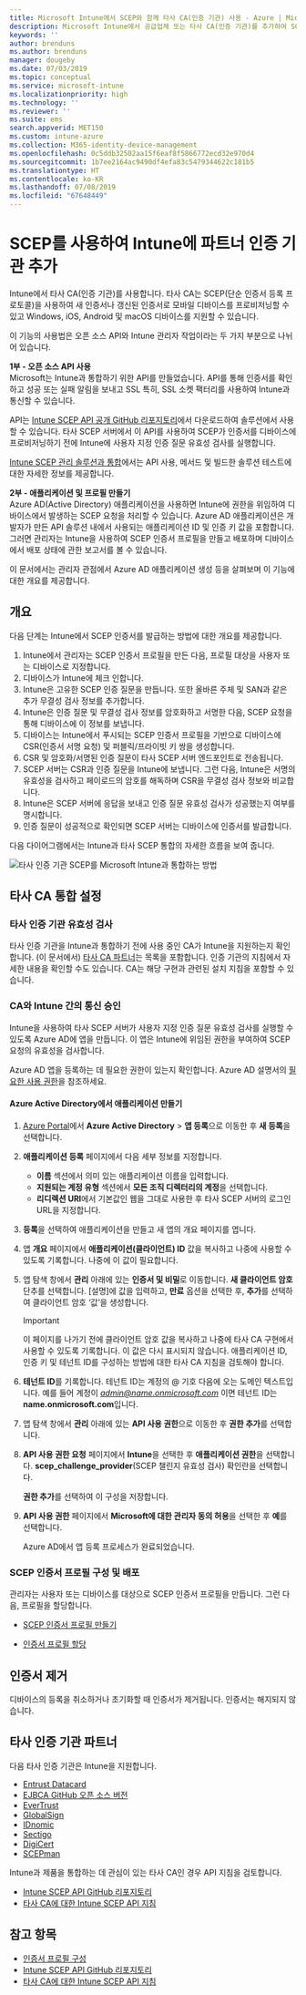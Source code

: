 ```yaml
---
title: Microsoft Intune에서 SCEP와 함께 타사 CA(인증 기관) 사용 - Azure | Microsoft Docs
description: Microsoft Intune에서 공급업체 또는 타사 CA(인증 기관)를 추가하여 SCEP 프로토콜을 통해 모바일 디바이스에 인증서를 발급할 수 있습니다. 이 개요에서 Azure AD(Active Directory) 애플리케이션은 Microsoft Intune에 인증서 유효성 검사 권한을 부여합니다. 그런 다음, SCEP 서버 설정에서 AAD 애플리케이션의 애플리케이션 ID, 인증 키 및 테넌트 ID를 사용하여 인증서를 발급합니다.
keywords: ''
author: brenduns
ms.author: brenduns
manager: dougeby
ms.date: 07/03/2019
ms.topic: conceptual
ms.service: microsoft-intune
ms.localizationpriority: high
ms.technology: ''
ms.reviewer: ''
ms.suite: ems
search.appverid: MET150
ms.custom: intune-azure
ms.collection: M365-identity-device-management
ms.openlocfilehash: 0c5ddb32502aa15f6eaf8f5866772ecd32e970d4
ms.sourcegitcommit: 1b7ee2164ac9490df4efa83c5479344622c181b5
ms.translationtype: HT
ms.contentlocale: ko-KR
ms.lasthandoff: 07/08/2019
ms.locfileid: "67648449"
---
```

# <a name="add-partner-certification-authority-in-intune-using-scep"></a>SCEP를 사용하여 Intune에 파트너 인증 기관 추가

Intune에서 타사 CA(인증 기관)를 사용합니다. 타사 CA는 SCEP(단순 인증서 등록 프로토콜)을 사용하여 새 인증서나 갱신된 인증서로 모바일 디바이스를 프로비저닝할 수 있고 Windows, iOS, Android 및 macOS 디바이스를 지원할 수 있습니다.

이 기능의 사용법은 오픈 소스 API와 Intune 관리자 작업이라는 두 가지 부분으로 나뉘어 있습니다.

**1부 - 오픈 소스 API 사용**  
Microsoft는 Intune과 통합하기 위한 API를 만들었습니다. API를 통해 인증서를 확인하고 성공 또는 실패 알림을 보내고 SSL 특히, SSL 소켓 팩터리를 사용하여 Intune과 통신할 수 있습니다.

API는 [Intune SCEP API 공개 GitHub 리포지토리](http://github.com/Microsoft/Intune-Resource-Access/tree/develop/src/CsrValidation)에서 다운로드하여 솔루션에서 사용할 수 있습니다. 타사 SCEP 서버에서 이 API를 사용하여 SCEP가 인증서를 디바이스에 프로비저닝하기 전에 Intune에 사용자 지정 인증 질문 유효성 검사를 실행합니다.

[Intune SCEP 관리 솔루션과 통합](scep-libraries-apis.md)에서는 API 사용, 메서드 및 빌드한 솔루션 테스트에 대한 자세한 정보를 제공합니다.

**2부 - 애플리케이션 및 프로필 만들기**  
Azure AD(Active Directory) 애플리케이션을 사용하면 Intune에 권한을 위임하여 디바이스에서 발생하는 SCEP 요청을 처리할 수 있습니다. Azure AD 애플리케이션은 개발자가 만든 API 솔루션 내에서 사용되는 애플리케이션 ID 및 인증 키 값을 포함합니다. 그러면 관리자는 Intune을 사용하여 SCEP 인증서 프로필을 만들고 배포하며 디바이스에서 배포 상태에 관한 보고서를 볼 수 있습니다.

이 문서에서는 관리자 관점에서 Azure AD 애플리케이션 생성 등을 살펴보며 이 기능에 대한 개요를 제공합니다.

## <a name="overview"></a>개요

다음 단계는 Intune에서 SCEP 인증서를 발급하는 방법에 대한 개요를 제공합니다.

1. Intune에서 관리자는 SCEP 인증서 프로필을 만든 다음, 프로필 대상을 사용자 또는 디바이스로 지정합니다.
2. 디바이스가 Intune에 체크 인합니다.
3. Intune은 고유한 SCEP 인증 질문을 만듭니다. 또한 올바른 주체 및 SAN과 같은 추가 무결성 검사 정보를 추가합니다.
4. Intune은 인증 질문 및 무결성 검사 정보를 암호화하고 서명한 다음, SCEP 요청을 통해 디바이스에 이 정보를 보냅니다.
5. 디바이스는 Intune에서 푸시되는 SCEP 인증서 프로필을 기반으로 디바이스에 CSR(인증서 서명 요청) 및 퍼블릭/프라이빗 키 쌍을 생성합니다.
6. CSR 및 암호화/서명된 인증 질문이 타사 SCEP 서버 엔드포인트로 전송됩니다.
7. SCEP 서버는 CSR과 인증 질문을 Intune에 보냅니다. 그런 다음, Intune은 서명의 유효성을 검사하고 페이로드의 암호를 해독하며 CSR을 무결성 검사 정보와 비교합니다.
8. Intune은 SCEP 서버에 응답을 보내고 인증 질문 유효성 검사가 성공했는지 여부를 명시합니다.  
9. 인증 질문이 성공적으로 확인되면 SCEP 서버는 디바이스에 인증서를 발급합니다.

다음 다이어그램에서는 Intune과 타사 SCEP 통합의 자세한 흐름을 보여 줍니다.

![타사 인증 기관 SCEP를 Microsoft Intune과 통합하는 방법](./media/scep-certificate-vendor-integration.png)

## <a name="set-up-third-party-ca-integration"></a>타사 CA 통합 설정

### <a name="validate-third-party-certification-authority"></a>타사 인증 기관 유효성 검사

타사 인증 기관을 Intune과 통합하기 전에 사용 중인 CA가 Intune을 지원하는지 확인합니다. (이 문서에서) [타사 CA 파트너](#third-party-certification-authority-partners)는 목록을 포함합니다. 인증 기관의 지침에서 자세한 내용을 확인할 수도 있습니다. CA는 해당 구현과 관련된 설치 지침을 포함할 수 있습니다.

### <a name="authorize-communication-between-ca-and-intune"></a>CA와 Intune 간의 통신 승인

Intune을 사용하여 타사 SCEP 서버가 사용자 지정 인증 질문 유효성 검사를 실행할 수 있도록 Azure AD에 앱을 만듭니다. 이 앱은 Intune에 위임된 권한을 부여하여 SCEP 요청의 유효성을 검사합니다.

Azure AD 앱을 등록하는 데 필요한 권한이 있는지 확인합니다. Azure AD 설명서의 [필요한 사용 권한](https://docs.microsoft.com/azure/azure-resource-manager/resource-group-create-service-principal-portal#required-permissions)을 참조하세요.

#### <a name="create-an-application-in-azure-active-directory"></a>Azure Active Directory에서 애플리케이션 만들기  

1. [Azure Portal](https://portal.azure.com)에서 **Azure Active Directory** > **앱 등록**으로 이동한 후 **새 등록**을 선택합니다.  

2. **애플리케이션 등록** 페이지에서 다음 세부 정보를 지정합니다.  
   - **이름** 섹션에서 의미 있는 애플리케이션 이름을 입력합니다.  
   - **지원되는 계정 유형** 섹션에서 **모든 조직 디렉터리의 계정**을 선택합니다.  
   - **리디렉션 URI**에서 기본값인 웹을 그대로 사용한 후 타사 SCEP 서버의 로그인 URL을 지정합니다.  

3. **등록**을 선택하여 애플리케이션을 만들고 새 앱의 개요 페이지를 엽니다.  

4. 앱 **개요** 페이지에서 **애플리케이션(클라이언트) ID** 값을 복사하고 나중에 사용할 수 있도록 기록합니다. 나중에 이 값이 필요합니다.  

5. 앱 탐색 창에서 **관리** 아래에 있는 **인증서 및 비밀**로 이동합니다. **새 클라이언트 암호** 단추를 선택합니다. [설명]에 값을 입력하고, **만료** 옵션을 선택한 후, **추가**를 선택하여 클라이언트 암호 ‘값’을 생성합니다.  
   > [!IMPORTANT]  
   > 이 페이지를 나가기 전에 클라이언트 암호 값을 복사하고 나중에 타사 CA 구현에서 사용할 수 있도록 기록합니다. 이 값은 다시 표시되지 않습니다. 애플리케이션 ID, 인증 키 및 테넌트 ID를 구성하는 방법에 대한 타사 CA 지침을 검토해야 합니다.  

6. **테넌트 ID**를 기록합니다. 테넌트 ID는 계정의 @ 기호 다음에 오는 도메인 텍스트입니다. 예를 들어 계정이 *admin@name.onmicrosoft.com* 이면 테넌트 ID는 **name.onmicrosoft.com**입니다.  

7. 앱 탐색 창에서 **관리** 아래에 있는 **API 사용 권한**으로 이동한 후 **권한 추가**를 선택합니다.  

8. **API 사용 권한 요청** 페이지에서 **Intune**을 선택한 후 **애플리케이션 권한**을 선택합니다. **scep_challenge_provider**(SCEP 챌린지 유효성 검사) 확인란을 선택합니다.  

   **권한 추가**를 선택하여 이 구성을 저장합니다.  

9. **API 사용 권한** 페이지에서 **Microsoft에 대한 관리자 동의 허용**을 선택한 후 **예**를 선택합니다.  
   
   Azure AD에서 앱 등록 프로세스가 완료되었습니다.





### <a name="configure-and-deploy-a-scep-certificate-profile"></a>SCEP 인증서 프로필 구성 및 배포
관리자는 사용자 또는 디바이스를 대상으로 SCEP 인증서 프로필을 만듭니다. 그런 다음, 프로필을 할당합니다.

- [SCEP 인증서 프로필 만들기](certificates-scep-configure.md#create-a-scep-certificate-profile)

- [인증서 프로필 할당](certificates-scep-configure.md#assign-the-certificate-profile)

## <a name="removing-certificates"></a>인증서 제거

디바이스의 등록을 취소하거나 초기화할 때 인증서가 제거됩니다. 인증서는 해지되지 않습니다.

## <a name="third-party-certification-authority-partners"></a>타사 인증 기관 파트너
다음 타사 인증 기관은 Intune을 지원합니다.

- [Entrust Datacard](https://info.entrustdatacard.com/pki-eval-tool)
- [EJBCA GitHub 오픈 소스 버전](https://github.com/agerbergt/intune-ejbca-connector)
- [EverTrust](https://evertrust.fr/en/products/)
- [GlobalSign](https://downloads.globalsign.com/acton/attachment/2674/f-6903f60b-9111-432d-b283-77823cc65500/1/-/-/-/-/globalsign-aeg-microsoft-intune-integration-guide.pdf)
- [IDnomic](https://www.idnomic.com/)
- [Sectigo](https://sectigo.com/products)
- [DigiCert](https://knowledge.digicert.com/tutorials/microsoft-intune.html)
- [SCEPman](https://azuremarketplace.microsoft.com/marketplace/apps/gluckkanja.scepman)

Intune과 제품을 통합하는 데 관심이 있는 타사 CA인 경우 API 지침을 검토합니다.

- [Intune SCEP API GitHub 리포지토리](http://github.com/Microsoft/Intune-Resource-Access/tree/develop/src/CsrValidation)
- [타사 CA에 대한 Intune SCEP API 지침](scep-libraries-apis.md)

## <a name="see-also"></a>참고 항목

- [인증서 프로필 구성](certificates-scep-configure.md)
- [Intune SCEP API GitHub 리포지토리](http://github.com/Microsoft/Intune-Resource-Access/tree/develop/src/CsrValidation)
- [타사 CA에 대한 Intune SCEP API 지침](scep-libraries-apis.md)
